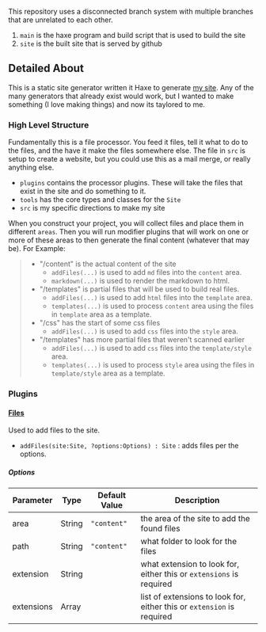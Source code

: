 This repository uses a disconnected branch system with multiple branches that are unrelated to each other.

1. `main` is the haxe program and build script that is used to build the site
2. `site` is the built site that is served by github

## Detailed About

This is a static site generator written it Haxe to generate [my site](https://snsvrno.github.io). Any of the many generators that already exist would work, but I wanted to make something (I love making things) and now its taylored to me.

### High Level Structure

Fundamentally this is a file processor. You feed it files, tell it what to do to the files, and the have it make the files somewhere else. The file in `src` is setup to create a website, but you could use this as a mail merge, or really anything else.

- `plugins` contains the processor plugins. These will take the files that exist in the site and do something to it.
- `tools` has the core types and classes for the `Site`
- `src` is my specific directions to make my site

When you construct your project, you will collect files and place them in different `areas`. Then you will run modifier plugins that will work on one or more of these areas to then generate the final content (whatever that may be). For Example:

> - "/content" is the actual content of the site
>     - `addFiles(...)` is used to add `md` files into the `content` area.
>     - `markdown(...)` is used to render the markdown to html.
> - "/templates" is partial files that will be used to build real files.
>     - `addFiles(...)` is used to add `html` files into the `template` area.
>     - `templates(...)` is used to process `content` area using the files in `template` area as a template.
> - "/css" has the start of some css files
>     - `addFiles(...)` is used to add `css` files into the `style` area.
> - "/templates" has more partial files that weren't scanned earlier
>     - `addFiles(...)` is used to add `css` files into the `template/style` area.
>     - `templates(...)` is used to process `style` area using the files in `template/style` area as a template.

### Plugins

#### [Files](plugins/file)

Used to add files to the site.

- `addFiles(site:Site, ?options:Options) : Site` : adds files per the options.

##### Options

| Parameter | Type | Default Value | Description |
| ------ | --- | ------| ----- |
| area | String | `"content"` | the area of the site to add the found files |
| path | String | `"content"` | what folder to look for the files |
| extension | String | | what extension to look for, either this or `extensions` is required |
| extensions | Array<String> | | list of extensions to look for, either this or `extension` is required |



